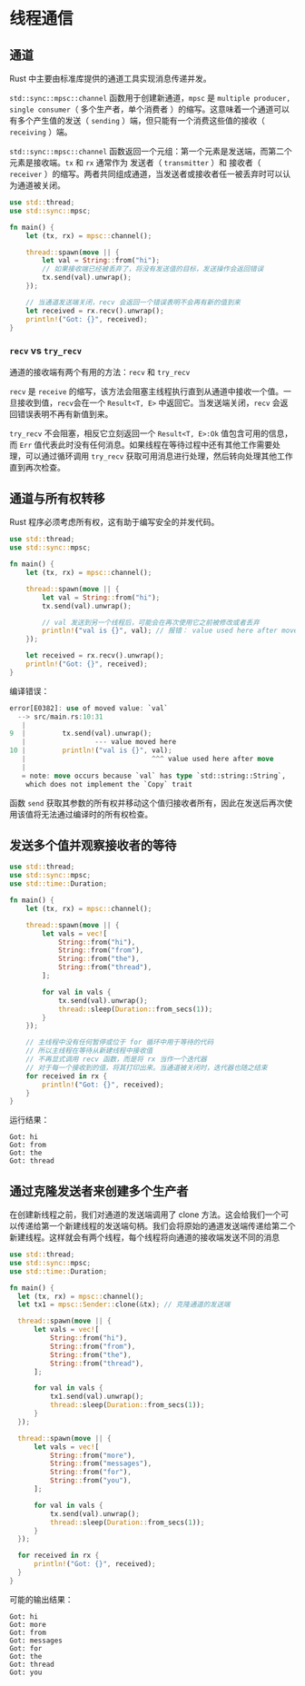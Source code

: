 # 线程通信

## 通道

Rust 中主要由标准库提供的通道工具实现消息传递并发。

`std::sync::mpsc::channel` 函数用于创建新通道，`mpsc` 是 `multiple producer, single consumer`（ 多个生产者，单个消费者 ）的缩写。这意味着一个通道可以有多个产生值的发送（ `sending` ）端，但只能有一个消费这些值的接收（ `receiving` ）端。

`std::sync::mpsc::channel` 函数返回一个元组：第一个元素是发送端，而第二个元素是接收端。`tx` 和 `rx` 通常作为 发送者（ `transmitter` ）和 接收者（ `receiver` ）的缩写。两者共同组成通道，当发送者或接收者任一被丢弃时可以认为通道被关闭。

```rust
use std::thread;
use std::sync::mpsc;

fn main() {
    let (tx, rx) = mpsc::channel();

    thread::spawn(move || {
        let val = String::from("hi");
        // 如果接收端已经被丢弃了，将没有发送值的目标，发送操作会返回错误
        tx.send(val).unwrap();
    });

    // 当通道发送端关闭，recv 会返回一个错误表明不会再有新的值到来
    let received = rx.recv().unwrap();
    println!("Got: {}", received);
}
```

### `recv` vs `try_recv`

通道的接收端有两个有用的方法：`recv` 和 `try_recv`

`recv` 是 `receive` 的缩写，该方法会阻塞主线程执行直到从通道中接收一个值。一旦接收到值，`recv`会在一个 `Result<T, E>` 中返回它。当发送端关闭，`recv` 会返回错误表明不再有新值到来。

`try_recv` 不会阻塞，相反它立刻返回一个 `Result<T, E>:Ok` 值包含可用的信息，而 `Err` 值代表此时没有任何消息。如果线程在等待过程中还有其他工作需要处理，可以通过循环调用 `try_recv` 获取可用消息进行处理，然后转向处理其他工作直到再次检查。

## 通道与所有权转移

Rust 程序必须考虑所有权，这有助于编写安全的并发代码。

```rust
use std::thread;
use std::sync::mpsc;

fn main() {
    let (tx, rx) = mpsc::channel();

    thread::spawn(move || {
        let val = String::from("hi");
        tx.send(val).unwrap();

        // val 发送到另一个线程后，可能会在再次使用它之前被修改或者丢弃
        println!("val is {}", val); // 报错： value used here after move
    });

    let received = rx.recv().unwrap();
    println!("Got: {}", received);
}
```

编译错误：

```rust
error[E0382]: use of moved value: `val`
  --> src/main.rs:10:31
   |
9  |         tx.send(val).unwrap();
   |                 --- value moved here
10 |         println!("val is {}", val);
   |                               ^^^ value used here after move
   |
   = note: move occurs because `val` has type `std::string::String`,
    which does not implement the `Copy` trait
```

函数 `send` 获取其参数的所有权并移动这个值归接收者所有，因此在发送后再次使用该值将无法通过编译时的所有权检查。

## 发送多个值并观察接收者的等待

```rust
use std::thread;
use std::sync::mpsc;
use std::time::Duration;

fn main() {
    let (tx, rx) = mpsc::channel();

    thread::spawn(move || {
        let vals = vec![
            String::from("hi"),
            String::from("from"),
            String::from("the"),
            String::from("thread"),
        ];

        for val in vals {
            tx.send(val).unwrap();
            thread::sleep(Duration::from_secs(1));
        }
    });

    // 主线程中没有任何暂停或位于 for 循环中用于等待的代码
    // 所以主线程在等待从新建线程中接收值
    // 不再显式调用 recv 函数，而是将 rx 当作一个迭代器
    // 对于每一个接收到的值，将其打印出来。当通道被关闭时，迭代器也随之结束
    for received in rx {
        println!("Got: {}", received);
    }
}
```

运行结果：

```shell
Got: hi
Got: from
Got: the
Got: thread
```

## 通过克隆发送者来创建多个生产者

在创建新线程之前，我们对通道的发送端调用了 clone 方法。这会给我们一个可以传递给第一个新建线程的发送端句柄。我们会将原始的通道发送端传递给第二个新建线程。这样就会有两个线程，每个线程将向通道的接收端发送不同的消息

```rust
use std::thread;
use std::sync::mpsc;
use std::time::Duration;

fn main() {
  let (tx, rx) = mpsc::channel();
  let tx1 = mpsc::Sender::clone(&tx); // 克隆通道的发送端

  thread::spawn(move || {
      let vals = vec![
          String::from("hi"),
          String::from("from"),
          String::from("the"),
          String::from("thread"),
      ];

      for val in vals {
          tx1.send(val).unwrap();
          thread::sleep(Duration::from_secs(1));
      }
  });

  thread::spawn(move || {
      let vals = vec![
          String::from("more"),
          String::from("messages"),
          String::from("for"),
          String::from("you"),
      ];

      for val in vals {
          tx.send(val).unwrap();
          thread::sleep(Duration::from_secs(1));
      }
  });

  for received in rx {
      println!("Got: {}", received);
  }
}
```

可能的输出结果：

```shell
Got: hi
Got: more
Got: from
Got: messages
Got: for
Got: the
Got: thread
Got: you
```
